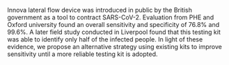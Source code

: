 Innova lateral flow device was introduced in public by the British government as a tool to contract SARS-CoV-2. Evaluation from PHE and Oxford university found an overall sensitivity and specificity of 76.8% and 99.6%. A later field study conducted in Liverpool found that this testing kit was able to identify only half of the infected people. In light of these evidence, we propose an alternative strategy using existing kits to improve sensitivity until a more reliable testing kit is adopted.
